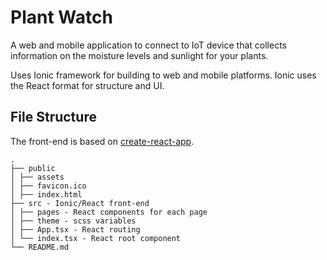 ﻿# Plant Watch

A web and mobile application to connect to IoT device that collects information on the moisture levels and sunlight for your plants.

Uses Ionic framework for building to web and mobile platforms. Ionic uses the React format for structure and UI.

## File Structure

The front-end is based on [create-react-app](https://github.com/facebook/create-react-app).

```
.
├── public
│ ├── assets
│ ├── favicon.ico
│ ├── index.html
├── src - Ionic/React front-end
│ ├── pages - React components for each page
│ ├── theme - scss variables
│ ├── App.tsx - React routing
│ └── index.tsx - React root component
└── README.md
```
